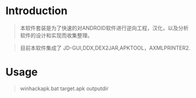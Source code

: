 # Introduction #

> 本软件套装是为了快速的对ANDROID软件进行逆向工程，汉化，以及分析软件的设计和实现而收集整理。

> 目前本软件集成了 JD-GUI,DDX,DEX2JAR,APKTOOL，AXMLPRINTER2.


# Usage #

> winhackapk.bat target.apk outputdir